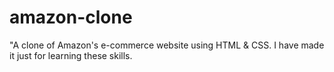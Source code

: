 # amazon-clone
"A clone of Amazon's e-commerce website using HTML &amp; CSS. I have made it just for learning these skills.
